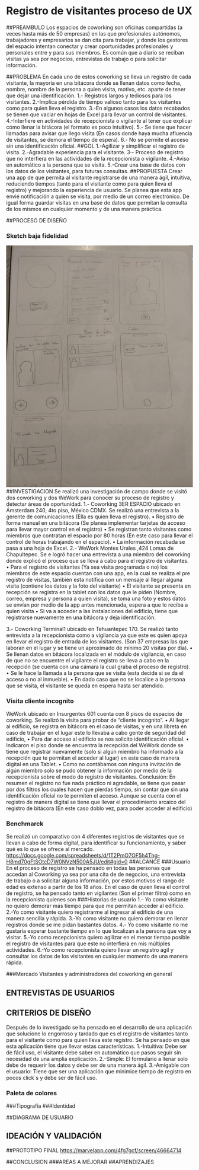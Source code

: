 # Registro de visitantes proceso de UX
##PREAMBULO
Los espacios de coworking son oficinas compartidas (a veces hasta más de 50 empresas)  en las que profesionales autónomos, trabajadores y empresarios se dan cita para trabajar, y donde los gestores del espacio intentan conectar y crear oportunidades profesionales y personales entre y para sus miembros. Es común que a diario se reciban visitas ya sea por negocios, entrevistas de trabajo o para solicitar información. 

##PROBLEMA
En cada uno de estos coworking se lleva un registro de cada visitante, la mayoría en una bitácora donde se llenan datos como fecha, nombre, nombre de la persona a quien visita, motivo, etc. aparte de tener que dejar una identificación. 
1.- Registros largos y tediosos para los visitantes.
2.-Implica pérdida de tiempo  valioso tanto para los visitantes como para quien lleva el registro.
3.-En algunos casos los datos recabados se tienen que vaciar en hojas de Excel para llevar un control de visitantes.
4.-Interfiere en actividades de recepcionista o vigilante al tener que explicar cómo llenar la bitácora (el formato es poco intuitivo).
5.- Se tiene que hacer llamadas para avisar que llego visita (En casos donde haya mucha afluencia de visitantes, se demora el tiempo de espera).
6.- No se permite el acceso sin una identificación oficial.
##GOL
1.-Agilizar y simplificar el registro de visita.
2.-Agradable experiencia para el visitante.
3·- Proceso de registro que no interfiera en las actividades  de la recepcionista o vigilante.
4.-Aviso en automático a la persona que se visita. 
5.-Crear una base de datos con los datos de los visitantes, para futuras consultas.
##PROPUESTA
Crear una app de que permita al visitante registrarse de una manera ágil, intuitiva, reduciendo tiempos (tanto para el visitante como para quien lleva el registro) y mejorando la experiencia de usuario.
Se planea que esta app envié notificación a quien se visita, por medio de un correo electrónico. De igual forma guardar visitas en una base de datos que permitan la consulta de los mismos en cualquier momento y de una manera práctica.


##PROCESO DE DISEÑO
### Sketch baja fidelidad 
![Sketch baja fidelidad ](src/assets/img/sketch.jpg)
##INVESTIGACION
Se realizó una investigación de campo donde se visitó dos coworking y dos WeWork para conocer su proceso de registro y detectar áreas de oportunidad.
1.- Coworking 3ER ESPACIO ubicado en Ámsterdam 240, 4to piso, México CDMX. Se realizó una entrevista a la gerente de comunicaciones (Ella es quien lleva el registro).
•	Registro de forma manual en una bitácora (Se planea implementar tarjetas de acceso para llevar mayor control en el registro)
•	Se registran tanto visitantes como miembros que contratan el espacio por 80 horas (En este caso para llevar el control de horas trabajando en el espacio).
•	La información recabada se pasa a una hoja de Excel.
2.- WeWork  Montes Urales ,424 Lomas de Chapultepec. Se e logró hacer una entrevista a una miembro del coworking donde  explicó el proceso que se lleva a cabo para el registro de visitantes. 
•	Para el registro de visitantes (Ya sea visita programada o no) los miembros de este espacio cuentan con  una app, en la cual se realiza el pre registro de visitas, también esta notifica con un mensaje al llegar alguna visita (contiene los datos y la foto del visitante)
•	El visitante se presenta en recepción se registra en la tablet con los datos que le piden (Nombre, correo, empresa  y persona a quien visita), se toma una foto y estos datos se envían por medio de la app antes mencionada, espera a que lo reciba a quien visita 
•	Si va a acceder a las instalaciones del edificio, tiene que registrarse nuevamente en una bitácora y deja identificación.
  
3.- Coworking Terminal1 ubicado en Tehuantepec 170. Se realizó tanto entrevista a la recepcionista como a vigilancia ya que este es quien apoya en llevar el registro de entrada de los visitantes. (Son 37 empresas las que laboran en el lugar y se tiene un aproximado de mínimo 20 visitas por día).
•	Se llenan datos en bitácora localizada en el módulo de vigilancia, en caso de que no se encuentre el vigilante el registro se lleva a cabo en la recepción (se cuenta con una cámara la cual graba el proceso de registro).
•	Se le hace la llamada a la persona que se visita (esta decide si se da el acceso o no al inmueble). 
•	En dado caso que no se localice a la persona que se visita, el visitante se queda en espera hasta ser atendido. 


### Visita cliente incognito
WeWork ubicado en Insurgentes 601 cuenta con 8 pisos de espacios de coworking. Se realizó la visita para probar de “cliente incognito”. 
•	Al llegar al  edificio, se registra en bitácora en el caso de visitas, y en una libreta en caso de trabajar en el lugar este lo llevaba a cabo gente de seguridad del edificio, 
•	Para dar  acceso al edificio se nos  solicito  identificación oficial. 
•	Indicaron el piso donde se encuentra la recepción del WeWork donde se tiene  que registrar nuevamente (solo si algún miembro ha informado a la recepción que te permitan el acceder al lugar) en este caso de manera digital en una Tablet. 
•	Como no contábamos con ninguna invitación de algún miembro solo se pudo obtener la información por medio de la recepcionista sobre el modo de registro de visitantes.
Conclusión:
En resumen el registro no fue nada práctico ni agradable, se tiene que pasar por dos filtros los cuales hacen que  pierdas tiempo, sin contar que sin una identificación oficial no te permiten el acceso. Aunque se cuenta con el registro de manera digital se tiene que llevar el procedimiento arcaico del registro de bitácora (En este caso doblo vez, para poder acceder al edificio)
### Benchmarck	
Se realizó un comparativo con 4  diferentes registros de visitantes que se llevan a cabo de forma digital, para identificar su funcionamiento, y saber qué es lo que se ofrece al mercado.
https://docs.google.com/spreadsheets/d/1T2PmO7OF5h4Thg-H8md70gFtSOtcD7W0NVzN500A5JU/edit#gid=0 
##ALCANCE
###Usuario
En el proceso de registro se ha pensado en todas las personas que accedan al Coworking ya sea por una cita de de negocios, una entrevista de trabajo  o a solicitar alguna información, por estos motivos el rango de edad es extenso a partir de los 18 años. En el caso de quien lleva el control de registro, se ha pensado tanto en vigilantes (Son el primer filtro) como en la recepcionista quienes son 
###Historias de usuario
1.- Yo como visitante no quiero demorar más tiempo para que me permitan acceder al edificio.
2.-Yo como visitante quiero registrarme al ingresar al edificio de una manera sencilla y rápida.
3.-Yo como visitante no quiero demorar en llenar registros donde se me pidan bastantes datos.
4.- Yo como visitante no me gustaría esperar bastante tiempo en lo que localizan a la persona que voy a visitar.
5.-Yo como recepcionista quiero agilizar en el menor tiempo posible el registro de visitantes para que este no interfiera en mis múltiples actividades.
6.-Yo como recepcionista quiero llevar un registro ágil y consultar los datos de los visitantes en cualquier momento de una manera rápida.

###Mercado
Visitantes  y administradores del coworking en general

## ENTREVISTAS DE USUARIOS

## CRITERIOS DE DISEÑO
Después de lo investigado se ha pensado en el desarrollo de una aplicación que solucione lo engorroso y tardado que es el registro de visitantes tanto para el visitante como para quien lleva este registro. Se ha pensado en que esta aplicación tiene que llevar estas características.
1.-Intuitiva: Debe ser de fácil uso, el visitante debe saber en automático que pasos seguir sin necesidad de una amplia explicación.
2.-Simple: El formulario a llenar solo debe de requerir los datos y debe ser de una manera ágil.
3.-Amigable con el usuario: Tiene que ser una aplicación que minimice tiempo de registro en pocos click`s y debe ser de fácil uso.
### Paleta de colores
###Tipografía
###Identidad

##DIAGRAMA DE USUARIO
## IDEACIÓN Y VALIDACIÓN
##PROTOTIPO FINAL
https://marvelapp.com/4fg7gcf/screen/46664714

##CONCLUSION
###AREAS A MEJORAR
##APRENDIZAJES 
